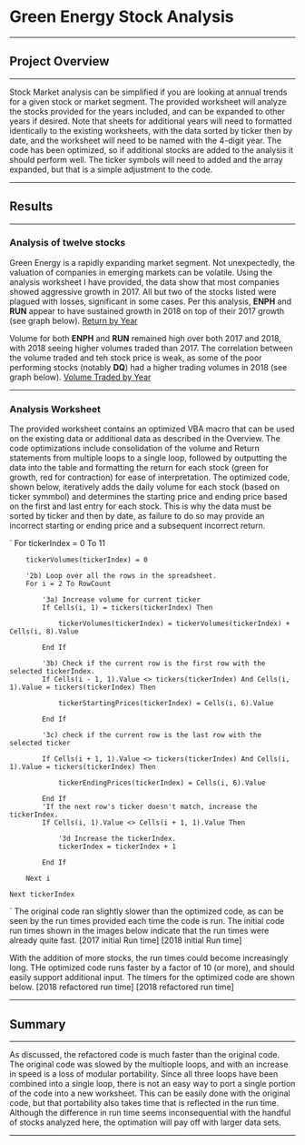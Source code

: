 # Green Energy Stock Analysis

---
## Project Overview

---
Stock Market analysis can be simplified if you are looking at annual trends for a given stock or market segment. The provided worksheet will analyze the stocks provided for the years included, and can be expanded to other years if desired. Note that sheets for additional years will need to formatted identically to the existing worksheets, with the data sorted by ticker then by date, and the worksheet will need to be named with the 4-digit year. The code has been optimized, so if additional stocks are added to the analysis it should perform well. The ticker symbols will need to added and the array expanded, but that is a simple adjustment to the code.

---
## Results

---
### Analysis of twelve stocks

Green Energy is a rapidly expanding market segment. Not unexpectedly, the valuation of companies in emerging markets can be  volatile. Using the analysis worksheet I have provided, the data show that most companies showed aggressive growth in 2017. All but two of the stocks listed were plagued with losses, significant in some cases. Per this analysis, **ENPH** and **RUN** appear to have sustained growth in 2018 on top of their 2017 growth (see graph below).   [Return by Year](https://github.com/jaime-mclean/stock-analysis/main/Resources/ReturnByYear.png)

Volume for both **ENPH** and **RUN** remained high over both 2017 and 2018, with 2018 seeing higher volumes traded than 2017. The correlation between the volume traded and teh stock price is weak, as some of the poor performing stocks (notably **DQ**) had a higher trading volumes in 2018 (see graph below). [Volume Traded by Year](https://github.com/jaime-mclean/stock-analysis/main/Resources/VolumeTradedByYear.png)

---
### Analysis Worksheet

The provided worksheet contains an optimized VBA macro that can be used on the existing data or additional data as described in the Overview. The code optimizations include consolidation of the volume and Return statements from multiple loops to a single loop, followed by outputting the data into the table and formatting the return for each stock (green for growth, red for contraction) for ease of interpretation. The optimized code, shown below, iteratively adds the daily volume for each stock (based on ticker symmbol) and determines the starting price and ending price based on the first and last entry for each stock. This is why the data must be sorted by ticker and then by date, as failure to do so may provide an incorrect starting or ending price and a subsequent incorrect return. 

` For tickerIndex = 0 To 11
        
        tickerVolumes(tickerIndex) = 0
        
        '2b) Loop over all the rows in the spreadsheet.
        For i = 2 To RowCount
    
            '3a) Increase volume for current ticker
            If Cells(i, 1) = tickers(tickerIndex) Then
        
                tickerVolumes(tickerIndex) = tickerVolumes(tickerIndex) + Cells(i, 8).Value
            
            End If
        
            '3b) Check if the current row is the first row with the selected tickerIndex.
            If Cells(i - 1, 1).Value <> tickers(tickerIndex) And Cells(i, 1).Value = tickers(tickerIndex) Then
            
                tickerStartingPrices(tickerIndex) = Cells(i, 6).Value
            
            End If
        
            '3c) check if the current row is the last row with the selected ticker
        
            If Cells(i + 1, 1).Value <> tickers(tickerIndex) And Cells(i, 1).Value = tickers(tickerIndex) Then
            
                tickerEndingPrices(tickerIndex) = Cells(i, 6).Value
                
            End If
            'If the next row's ticker doesn't match, increase the tickerIndex.
            If Cells(i, 1).Value <> Cells(i + 1, 1).Value Then
            
                '3d Increase the tickerIndex.
                tickerIndex = tickerIndex + 1
            
            End If
    
        Next i
        
    Next tickerIndex
`
The original code ran slightly slower than the optimized code, as can be seen by the run times provided each time the code is run. The initial code run times shown in the images below indicate that the run times were already quite fast. 
[2017 initial Run time]
[2018 initial Run time]

With the addition of more stocks, the run times could become increasingly long. THe optimized code runs faster by a factor of 10 (or more), and should easily  support additional input. The timers for the optimized code are shown below.
[2018 refactored run time]
[2018 refactored run time]

---
## Summary

---
As discussed, the refactored code is much faster than the original code. The original code was slowed by the multiople loops, and with an increase in speed is a loss of modular portability. Since all three loops have been combined into a single loop, there is not an easy way to port a single portion of the code into a new worksheet. This can be easily done with the original code, but that portability also takes time that is reflected in the run time. Although the difference in run time seems inconsequential with the handful of stocks analyzed here, the optimation will pay off with larger data sets.

---
